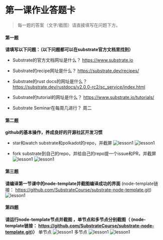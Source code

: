# 第一课作业答题卡

> 每一题的答案（文字/截图）请直接填写在问题下方。

#### 第一题

**请填写以下问题：（以下问题都可以在substrate官方文档里找到）**

- Substrate的官方文档网址是什么？
https://www.substrate.io
  

- Substrate的recipe网址是什么？
https://substrate.dev/recipes/
  

- Substrate的rust docs的网址是什么？
https://substrate.dev/rustdocs/v2.0.0-rc2/sc_service/index.html
  

- Substrate的tutorial的网址是什么？
https://www.substrate.io/tutorials/
  

- Substrate Seminar在每周几进行？
周二




#### 第二题

**github的基本操作，养成良好的开源社区开发习惯**

- star和watch substrate和polkadot的repo，并截屏
![lesson1](https://github.com/lovingzizi/team6-1/blob/master/lesson1/%E5%9B%BE%E7%89%87/Screen%20Shot%202020-06-02%20at%2022.22.25.png)
 ![lesson1](https://github.com/lovingzizi/team6-1/blob/master/lesson1/%E5%9B%BE%E7%89%87/Screen%20Shot%202020-06-02%20at%2022.23.54.png) 

- fork substrate到自己的repo，并给自己的repo提一个issue和PR，并截屏
![lesson1](https://github.com/lovingzizi/team6-1/blob/master/lesson1/%E5%9B%BE%E7%89%87/zi.png)
![lesson1](https://github.com/lovingzizi/team6-1/blob/master/lesson1/%E5%9B%BE%E7%89%87/Screen%20Shot%202020-06-02%20at%2022.50.38.png)



#### 第三题

**请编译第一节课中的node-template并截图编译成功的界面** (node-template链接： https://github.com/SubstrateCourse/substrate-node-template.git)
![lesson1](https://github.com/lovingzizi/team6-1/blob/master/lesson1/%E5%9B%BE%E7%89%87/co.png)


#### 第四题

**请运行node-template节点并截图 ，单节点和多节点分别截图（ (node-template链接： https://github.com/SubstrateCourse/substrate-node-template.git)）**
单节点
![lesson1](https://github.com/lovingzizi/team6-1/blob/master/lesson1/%E5%9B%BE%E7%89%87/Screen%20Shot%202020-06-02%20at%2023.22.43.png)
多节点
![lesson1](https://github.com/lovingzizi/team6-1/blob/master/lesson1/%E5%9B%BE%E7%89%87/alice.pngs)
![lesson1](https://github.com/lovingzizi/team6-1/blob/master/lesson1/%E5%9B%BE%E7%89%87/bob.png)